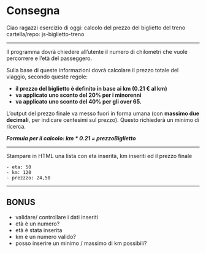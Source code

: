 # Consegna

Ciao ragazzi
esercizio di oggi: calcolo del prezzo del biglietto del treno
cartella/repo: js-biglietto-treno

---

Il programma dovrà chiedere all’utente il numero di chilometri che vuole percorrere e l’età del passeggero.

Sulla base di queste informazioni dovrà calcolare il prezzo totale del viaggio, secondo queste regole:

- **il prezzo del biglietto è definito in base ai km (0.21 € al km)**
- **va applicato uno sconto del 20% per i minorenni**
- **va applicato uno sconto del 40% per gli over 65.**

L’output del prezzo finale va messo fuori in forma umana (con **massimo due decimali**, per indicare centesimi sul prezzo). Questo richiederà un minimo di ricerca.

***Formula per il calcolo: km * 0.21 = prezzoBiglietto***

---
Stampare in HTML una lista con eta inserità, km inseriti ed il prezzo finale

```text
- eta: 50
- km: 120
- prezzzo: 24,50 
```

---

## BONUS

- validare/ controllare i dati inseriti
- età è un numero?
- età è stata inserita
- km è un numero valido?
- posso inserire un minimo / massimo di km possibili?

